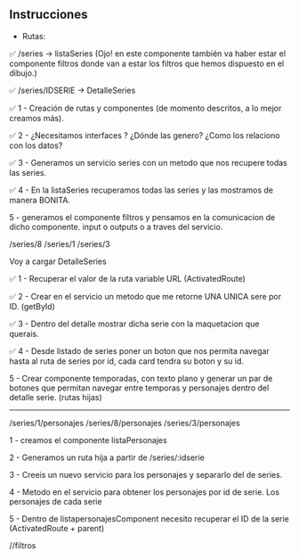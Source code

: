 ## Instrucciones

  - Rutas:

  ✅ /series -> listaSeries  (Ojo! en este componente también va haber estar el componente filtros donde van a estar los filtros que hemos dispuesto en el dibujo.)
  
  ✅ /series/IDSERIE -> DetalleSeries

  ✅ 1 - Creación de rutas y componentes (de momento descritos, a lo mejor creamos más).

  ✅ 2 - ¿Necesitamos interfaces ? ¿Dónde las genero? ¿Como los relaciono con los datos?

  ✅  3 - Generamos un servicio series con un metodo que nos recupere todas las series.

   ✅ 4 - En la listaSeries recuperamos todas las series y las mostramos de manera BONITA.

  5 - generamos el componente filtros y pensamos en la comunicacion de dicho componente. input o outputs o a traves del servicio.

/series/8
/series/1
/series/3

Voy a cargar DetalleSeries 

  ✅  1 - Recuperar el valor de la ruta variable URL (ActivatedRoute)

   ✅  2 - Crear en el servicio un metodo que me retorne UNA UNICA sere por ID. (getById)

   ✅  3 - Dentro del detalle mostrar dicha serie con la maquetacion que querais.

   ✅  4 - Desde listado de series poner un boton que nos permita navegar hasta al ruta de series por id, cada card tendra su boton y su id.

  5 - Crear componente temporadas, con texto plano y generar un par de botones que permitan navegar entre temporas y personajes dentro del detalle serie. (rutas hijas)


-------

/series/1/personajes
/series/8/personajes
/series/3/personajes


  1 - creamos el componente listaPersonajes

  2 - Generamos un ruta hija a partir de /series/:idserie

  3 - Creeis un nuevo servicio para los personajes y separarlo del de series.
  
  4 -  Metodo en el servicio para obtener los personajes por id de serie. Los personajes de cada serie

  5 - Dentro de listapersonajesComponent necesito recuperar el ID de la serie 
(ActivatedRoute  + parent)


//filtros
